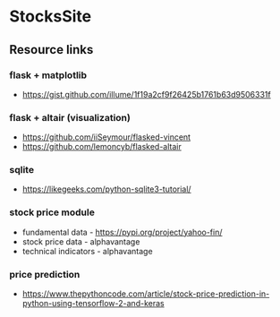 # StocksSite


## Resource links
### flask + matplotlib
* https://gist.github.com/illume/1f19a2cf9f26425b1761b63d9506331f

### flask + altair (visualization) 
* https://github.com/iiSeymour/flasked-vincent
* https://github.com/lemoncyb/flasked-altair

### sqlite
* https://likegeeks.com/python-sqlite3-tutorial/

### stock price module
* fundamental data - https://pypi.org/project/yahoo-fin/
* stock price data - alphavantage
* technical indicators - alphavantage


### price prediction
* https://www.thepythoncode.com/article/stock-price-prediction-in-python-using-tensorflow-2-and-keras
